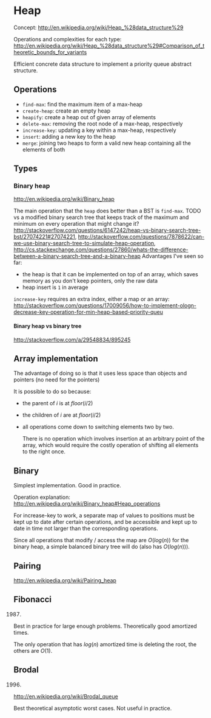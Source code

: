 # Heap

Concept: <http://en.wikipedia.org/wiki/Heap_%28data_structure%29>

Operations and complexities for each type: <http://en.wikipedia.org/wiki/Heap_%28data_structure%29#Comparison_of_theoretic_bounds_for_variants>

Efficient concrete data structure to implement a priority queue abstract structure.

## Operations

- `find-max`: find the maximum item of a max-heap
- `create-heap`: create an empty heap
- `heapify`: create a heap out of given array of elements
- `delete-max`: removing the root node of a max-heap, respectively
- `increase-key`: updating a key within a max-heap, respectively
- `insert`: adding a new key to the heap
- `merge`: joining two heaps to form a valid new heap containing all the elements of both

## Types

### Binary heap

<http://en.wikipedia.org/wiki/Binary_heap>

The main operation that the `heap` does better than a BST is `find-max`. TODO vs a modified binary search tree that keeps track of the maximum and minimum on every operation that might change it? <http://stackoverflow.com/questions/6147242/heap-vs-binary-search-tree-bst/27074221#27074221>, <http://stackoverflow.com/questions/7878622/can-we-use-binary-search-tree-to-simulate-heap-operation>, <http://cs.stackexchange.com/questions/27860/whats-the-difference-between-a-binary-search-tree-and-a-binary-heap> Advantages I've seen so far:

- the heap is that it can be implemented on top of an array, which saves memory as you don't keep pointers, only the raw data
- heap insert is `1` in average

`increase-key` requires an extra index, either a map or an array: <http://stackoverflow.com/questions/17009056/how-to-implement-ologn-decrease-key-operation-for-min-heap-based-priority-queu>

#### Binary heap vs binary tree

<http://stackoverflow.com/a/29548834/895245>

## Array implementation

The advantage of doing so is that it uses less space than objects and pointers (no need for the pointers)

It is possible to do so because:

-   the parent of $i$ is at $floor(i/2)$

-   the children of $i$ are at $floor(i/2)$

-   all operations come down to switching elements two by two.

    There is no operation which involves insertion at an arbitrary point of the array, which would require the costly operation of shifting all elements to the right once.

## Binary

Simplest implementation. Good in practice.

Operation explanation: <http://en.wikipedia.org/wiki/Binary_heap#Heap_operations>

For increase-key to work, a separate map of values to positions must be kept up to date after certain operations, and be accessible and kept up to date in time not larger than the corresponding operations.

Since all operations that modify / access the map are $O(log(n))$ for the binary heap, a simple balanced binary tree will do (also has $O(log(n))$).

## Pairing

<http://en.wikipedia.org/wiki/Pairing_heap>

## Fibonacci

1987.

Best in practice for large enough problems. Theoretically good amortized times.

The only operation that has $log(n)$ amortized time is deleting the root, the others are $O(1)$.

## Brodal

1996.

<http://en.wikipedia.org/wiki/Brodal_queue>

Best theoretical asymptotic worst cases. Not useful in practice.
